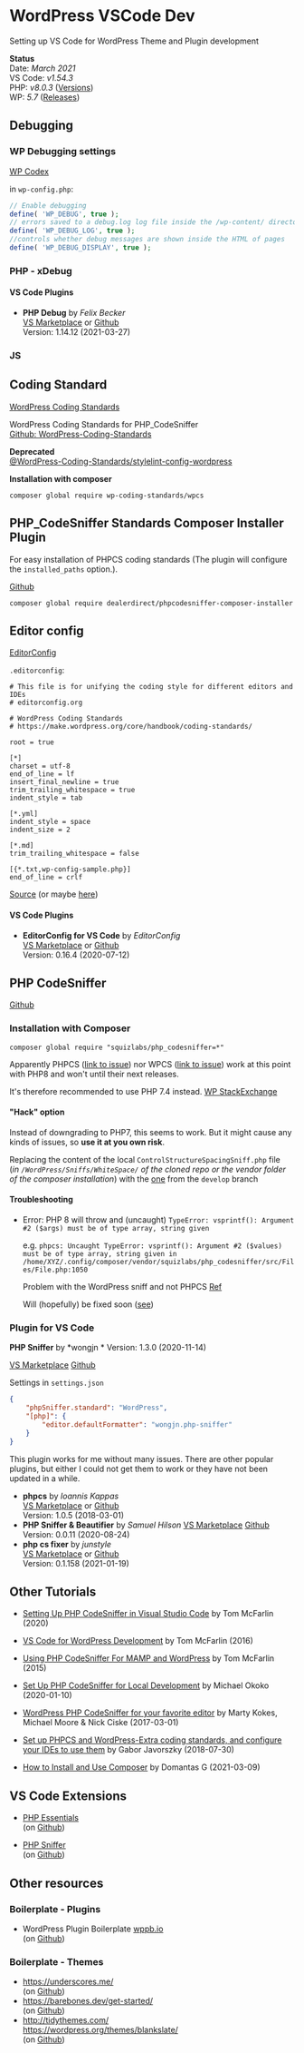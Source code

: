 # WordPress VSCode Dev
Setting up VS Code for WordPress Theme and Plugin development


**Status**  
Date: *March 2021*  
VS Code: *v1.54.3*  
PHP: *v8.0.3* ([Versions](https://www.php.net/supported-versions.php))  
WP: *5.7* ([Releases](https://wordpress.org/download/releases/))



## Debugging 

### WP Debugging settings

[WP Codex](https://codex.wordpress.org/WP_DEBUG)

in `wp-config.php`:
```php
// Enable debugging
define( 'WP_DEBUG', true ); 
// errors saved to a debug.log log file inside the /wp-content/ directory
define( 'WP_DEBUG_LOG', true ); 
//controls whether debug messages are shown inside the HTML of pages 
define( 'WP_DEBUG_DISPLAY', true ); 
```

### PHP - xDebug


#### VS Code Plugins

- **PHP Debug** by *Felix Becker*  
  [VS Marketplace](https://marketplace.visualstudio.com/items?itemName=felixfbecker.php-debug) or  [Github](https://github.com/xdebug/vscode-php-debug)  
  Version: 1.14.12 (2021-03-27)
  


### JS




## Coding Standard 


[WordPress Coding Standards](https://developer.wordpress.org/coding-standards/)

WordPress Coding Standards for PHP_CodeSniffer  
[Github: WordPress-Coding-Standards](https://github.com/WordPress/WordPress-Coding-Standards/)

**Deprecated**  
[@WordPress-Coding-Standards/stylelint-config-wordpress
](https://github.com/WordPress-Coding-Standards/stylelint-config-wordpress)

**Installation with composer**
```shell
composer global require wp-coding-standards/wpcs
```

## PHP_CodeSniffer Standards Composer Installer Plugin

For easy installation of PHPCS coding standards (The plugin will configure the `installed_paths` option.).

[Github](https://github.com/DealerDirect/phpcodesniffer-composer-installer)

```shell
composer global require dealerdirect/phpcodesniffer-composer-installer
```


## Editor config

[EditorConfig](https://editorconfig.org/)


`.editorconfig`:

```
# This file is for unifying the coding style for different editors and IDEs
# editorconfig.org

# WordPress Coding Standards
# https://make.wordpress.org/core/handbook/coding-standards/

root = true

[*]
charset = utf-8
end_of_line = lf
insert_final_newline = true
trim_trailing_whitespace = true
indent_style = tab

[*.yml]
indent_style = space
indent_size = 2

[*.md]
trim_trailing_whitespace = false

[{*.txt,wp-config-sample.php}]
end_of_line = crlf
```
[Source](https://github.com/WordPress/wordpress-develop/blob/master/.editorconfig) (or maybe [here](https://core.trac.wordpress.org/browser/trunk/.editorconfig))


#### VS Code Plugins

- **EditorConfig for VS Code** by *EditorConfig*  
  [VS Marketplace](https://marketplace.visualstudio.com/items?itemName=EditorConfig.EditorConfig) or  [Github](https://github.com/editorconfig/editorconfig-vscode)  
  Version:  	0.16.4 (2020-07-12)

## PHP CodeSniffer

[Github](https://github.com/squizlabs/PHP_CodeSniffer)

### Installation with Composer

```shell
composer global require "squizlabs/php_codesniffer=*"
```

Apparently PHPCS ([link to issue](https://github.com/squizlabs/PHP_CodeSniffer/issues/3182#issue-758524292)) nor WPCS ([link to issue](https://github.com/WordPress/WordPress-Coding-Standards/issues/1967#issue-770860444)) work at this point with PHP8 and won't until their next releases.

It's therefore recommended to use PHP 7.4 instead.
[WP StackExchange](https://wordpress.stackexchange.com/questions/385746/how-to-set-up-phpcs-with-wordpress-coding-standard-with-php8)

#### "Hack" option

Instead of downgrading to PHP7, this seems to work. But it might cause any kinds of issues, so **use it at you own risk**.

Replacing the content of the local `ControlStructureSpacingSniff.php` file  
(*in `/WordPress/Sniffs/WhiteSpace/` of the cloned repo or the vendor folder of the composer installation*) with the [one](https://raw.githubusercontent.com/WordPress/WordPress-Coding-Standards/develop/WordPress/Sniffs/WhiteSpace/ControlStructureSpacingSniff.php) from the `develop` branch



#### Troubleshooting

* Error: PHP 8 will throw and (uncaught) `TypeError: vsprintf(): Argument #2 ($args) must be of type array, string given`

	e.g.
	`phpcs: Uncaught TypeError: vsprintf(): Argument #2 ($values) must be of type array, string given in /home/XYZ/.config/composer/vendor/squizlabs/php_codesniffer/src/Files/File.php:1050`

	Problem with the WordPress sniff and not PHPCS  [Ref](https://github.com/squizlabs/PHP_CodeSniffer/issues/3196)

	Will (hopefully) be fixed soon ([see](https://github.com/WordPress/WordPress-Coding-Standards/commit/7cd46bed1e6a7a2af3fe24c7f4a044da3076d8f4))


### Plugin for VS Code

**PHP Sniffer** by *wongjn *
Version: 1.3.0 (2020-11-14)

[VS Marketplace](https://marketplace.visualstudio.com/items?itemName=wongjn.php-sniffer&ssr=false#overview)
[Github](https://github.com/wongjn/vscode-php-sniffer)

Settings in `settings.json`
```json
{
	"phpSniffer.standard": "WordPress",
	"[php]": {
		"editor.defaultFormatter": "wongjn.php-sniffer"
	}
}
```

This plugin works for me without many issues.
There are other popular plugins, but either I could not get them to work or they have not been updated in a while.

- **phpcs** by *Ioannis Kappas*  
  [VS Marketplace](https://marketplace.visualstudio.com/items?itemName=ikappas.phpcs&ssr=false#review-details) or   [Github](https://github.com/ikappas/vscode-phpcs)  
  Version: 1.0.5 (2018-03-01)
- **PHP Sniffer & Beautifier** by *Samuel Hilson*
  [VS Marketplace](https://marketplace.visualstudio.com/items?itemName=ValeryanM.vscode-phpsab)
  [Github](https://github.com/valeryan/vscode-phpsab)
  Version: 0.0.11 (2020-08-24)
- **php cs fixer** by *junstyle*  
  [VS Marketplace](https://marketplace.visualstudio.com/items?itemName=junstyle.php-cs-fixer&ssr=false#overview) or [Github](https://github.com/junstyle/vscode-php-cs-fixer)  
  Version: 	0.1.158 (2021-01-19)

## Other Tutorials

- [Setting Up PHP CodeSniffer in Visual Studio Code](https://tommcfarlin.com/php-codesniffer-in-visual-studio-code/) by Tom McFarlin (2020)

- [VS Code for WordPress Development](https://tommcfarlin.com/vs-code-wordpress/) by Tom McFarlin (2016)

- [Using PHP CodeSniffer For MAMP and WordPress](https://tommcfarlin.com/php-codesniffer/) by Tom McFarlin (2015)

- [Set Up PHP CodeSniffer for Local Development](https://www.twilio.com/blog/set-up-php-codesniffer-local-development-sublime-text-php-storm-vs-code) by  Michael Okoko (2020-01-10)

- [WordPress PHP CodeSniffer for your favorite editor](https://luminfire.com/2017/03/01/wordpress-php-codesniffer-favorite-editor/) by Marty Kokes, Michael Moore & Nick Ciske (2017-03-01)

- [Set up PHPCS and WordPress-Extra coding standards, and configure your IDEs to use them](https://javorszky.co.uk/2018/07/30/set-up-phpcs-and-wordpress-extra-coding-standards-and-configure-your-ides-to-use-them/) by Gabor Javorszky (2018-07-30) 


- [How to Install and Use Composer](https://www.hostinger.com/tutorials/how-to-install-composer) by Domantas G (2021-03-09)

## VS Code Extensions

- [PHP Essentials](https://marketplace.visualstudio.com/items?itemName=dudemelo.php-essentials)  
  (on [Github](https://github.com/dudemelo/vscode-php-essentials))

- [PHP Sniffer](https://marketplace.visualstudio.com/items?itemName=wongjn.php-sniffer)  
  (on [Github](https://github.com/wongjn/vscode-php-sniffer))



## Other resources

### Boilerplate - Plugins
- WordPress Plugin Boilerplate [wppb.io](https://wppb.io/)  
  (on [Github](https://github.com/DevinVinson/WordPress-Plugin-Boilerplate))

### Boilerplate - Themes
- https://underscores.me/  
  (on [Github](https://github.com/automattic/_s))
- https://barebones.dev/get-started/  
  (on [Github](https://github.com/benchmarkstudios/barebones))
- http://tidythemes.com/  
  https://wordpress.org/themes/blankslate/  
  (on [Github](https://github.com/tidythemes/blankslate))
